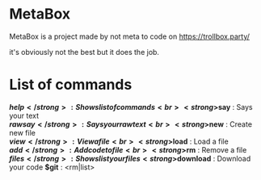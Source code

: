 # MetaBox
MetaBox is a project made by not meta to code on https://trollbox.party/

it's obviously not the best but it does the job.

# List of commands

<strong>$help</strong> : Shows list of commands<br>
<strong>$say</strong> : Says your text<br>
<strong>$rawsay</strong> : Says your raw text<br>
<strong>$new</strong> : Create new file<br>
<strong>$view</strong> : View a file<br>
<strong>$load</strong> : Load a file<br>
<strong>$add</strong> : Add code to file<br>
<strong>$rm</strong> : Remove a file<br>
<strong>$files</strong> : Shows list your files
<strong>$download</strong> : Download your code
<strong>$git</strong> : <rm|list>
